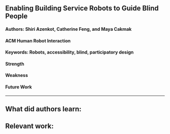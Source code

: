 ## Enabling Building Service Robots to Guide Blind People

#### Authors: Shiri Azenkot, Catherine Feng, and Maya Cakmak
#### ACM Human Robot Interaction
#### Keywords: Robots, accessibility, blind, participatory design

#### Strength
#### Weakness
#### Future Work
---
**What did authors learn:**
-
**Relevant work:**
-
